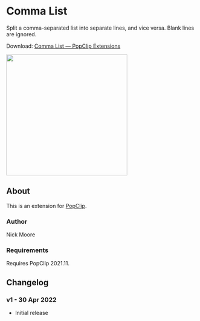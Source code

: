 # Comma List

Split a comma-separated list into separate lines, and vice versa. Blank lines are ignored.

Download: [Comma List — PopClip Extensions](https://pilotmoon.com/popclip/extensions/page/CommaList)

<img src="https://raw.githubusercontent.com/pilotmoon/PopClip-Extensions/master/source/CommaList/CommaList-demo.gif" width="320px">

## About

This is an extension for [PopClip](https://pilotmoon.com/popclip/).

### Author

Nick Moore

### Requirements

Requires PopClip 2021.11.

## Changelog

### v1 - 30 Apr 2022

* Initial release
